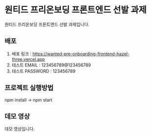 # 원티드 프리온보딩 프론트엔드 선발 과제

원티드 프리온보딩 프론트앤드 선발 과제입니다.

## 배포

1. 배포 링크 : https://wanted-pre-onboarding-frontend-hazel-three.vercel.app
2. 테스트 EMAIL : 123456789@123456789
3. 테스트 PASSWORD : 123456789

## 프로젝트 실행방법

npm install -> npm start

## 데모 영상
데모 영상입니다.

